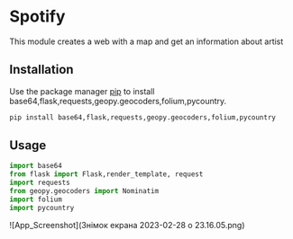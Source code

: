 # Spotify

This module creates a web with a map and get an information about artist

## Installation

Use the package manager [pip](https://pip.pypa.io/en/stable/) to install base64,flask,requests,geopy.geocoders,folium,pycountry.

```bash
pip install base64,flask,requests,geopy.geocoders,folium,pycountry
```
## Usage

```python
import base64
from flask import Flask,render_template, request
import requests
from geopy.geocoders import Nominatim
import folium
import pycountry
```

![App_Screenshot](Знімок екрана 2023-02-28 о 23.16.05.png)

